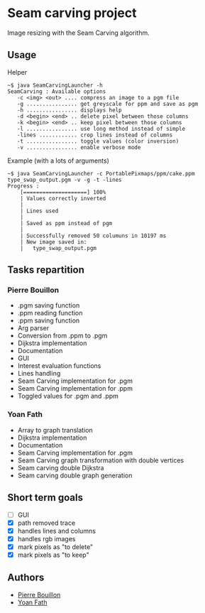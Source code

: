 # Seam carving project

Image resizing with the Seam Carving algorithm.

## Usage
Helper
```shell
~$ java SeamCarvingLauncher -h
SeamCarving : Available options
   -c <img> <out> .... compress an image to a pgm file
   -g ................ get greyscale for ppm and save as pgm
   -h ................ displays help
   -d <begin> <end> .. delete pixel between those columns
   -k <begin> <end> .. keep pixel between those columns
   -l ................ use long method instead of simple
   -lines ............ crop lines instead of columns
   -t ................ toggle values (color inversion)
   -v ................ enable verbose mode
```
Example (with a lots of arguments)
```shell
~$ java SeamCarvingLauncher -c PortablePixmaps/ppm/cake.ppm type_swap_output.pgm -v -g -t -lines
Progress : 
	[====================] 100%
	| Values correctly inverted
	|
	| Lines used
	|
	| Saved as ppm instead of pgm
	|
	| Successfully removed 50 columuns in 10197 ms
	| New image saved in:
	|	type_swap_output.pgm
```

## Tasks repartition
### Pierre Bouillon
* .pgm saving function
* .ppm reading function
* .ppm saving function
* Arg parser
* Conversion from .ppm to .pgm
* Dijkstra implementation
* Documentation
* GUI
* Interest evaluation functions
* Lines handling
* Seam Carving implementation for .pgm
* Seam Carving implementation for .ppm
* Toggled values for .pgm and .ppm

### Yoan Fath
* Array to graph translation
* Dijkstra implementation
* Documentation
* Seam Carving implementation for .pgm
* Seam Carving graph transformation with double vertices
* Seam carving double Dijkstra
* Seam carving double graph generation

## Short term goals
- [ ] GUI
- [x] path removed trace
- [x] handles lines and columns
- [x] handles rgb images
- [x] mark pixels as "to delete"
- [x] mark pixels as "to keep"

## Authors
* [Pierre Bouillon](https://pierrebouillon.tech/)
* [Yoan Fath](https://github.com/yoanFath)
